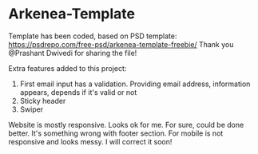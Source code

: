 # Arkenea-Template
Template has been coded, based on PSD template: https://psdrepo.com/free-psd/arkenea-template-freebie/
Thank you @Prashant Dwivedi for sharing the file! 

Extra features added to this project:
1. First email input has a validation. Providing email address, information appears, depends if it's valid or not
2. Sticky header
3. Swiper

Website is mostly responsive. Looks ok for me. For sure, could be done better. It's something wrong with footer section. For mobile is not responsive and looks
messy. I will correct it soon! 
